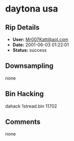 # daytona usa

## Rip Details

- **User:** Mr007Katt@aol.com
- **Date:** 2001-06-03 01:22:01
- **Status:** success

## Downsampling

none

## Bin Hacking

dahack 1stread.bin 11702

## Comments

none

